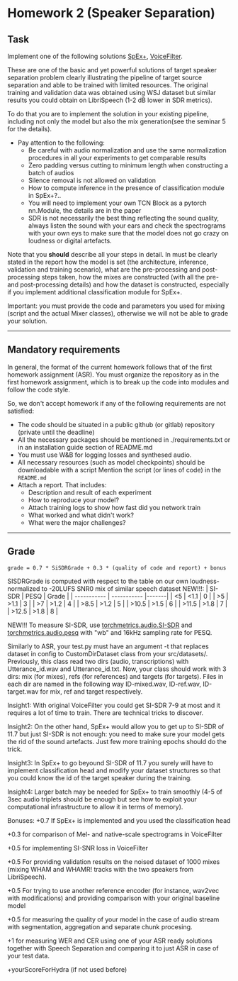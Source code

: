 # Homework 2 (Speaker Separation)

## Task
Implement one of the following solutions
[SpEx+](https://www.isca-speech.org/archive/interspeech_2020/ge20_interspeech.html),
[VoiceFilter](https://arxiv.org/abs/1810.04826).

These are one of the basic and yet powerful solutions of target speaker separation problem clearly illustrating the pipeline of target source separation and able to be trained with limited resources. The original training and validation data was obtained using WSJ dataset but similar results you could obtain on LibriSpeech (1-2 dB lower in SDR metrics).

To do that you are to implement the solution in your existing pipeline, including not only the model but also the mix generation(see the seminar 5 for the details). 

    
* Pay attention to the following:
  * Be careful with audio normalization and use the same normalization procedures in all your experiments to get comparable results
  * Zero padding versus cutting to minimum length when constructing a batch of audios
  * Silence removal is not allowed on validation
  * How to compute inference in the presence of classification module in SpEx+?..
  * You will need to implement your own TCN Block as a pytorch nn.Module, the details are in the paper
  * SDR is not necessarily the best thing reflecting the sound quality, always listen the sound with your ears and check the spectrograms with your own eys to make sure that the model does not go crazy on loudness or digital artefacts.

Note that you **should** describe all your steps in detail. In must be clearly stated in the report how the model is set (the architecture, inference, validation and training scenario), what are the pre-processing and post-processing steps taken, how the mixes are constructed (with all the pre- and post-processing details) and how the dataset is constructed, especially if you implement additional classification module for SpEx+.

Important: you must provide the code and parameters you used for mixing (script and the actual Mixer classes), otherwise we will not be able to grade your solution.

--------------
## Mandatory requirements
In general, the format of the current homework follows that of the first homework assignment (ASR).
You must organize the repository as in the first homework assignment, which is to break up the code into modules and follow the code style.

So, we don't accept homework if any of the following requirements are not satisfied:
* The code should be situated in a public github (or gitlab) repository (private until the deadline)
* All the necessary packages should be mentioned in ./requirements.txt or in an installation guide section of README.md
* You must use W&B for logging losses and synthesed audio. 
* All necessary resources (such as model checkpoints) should be downloadable with a script
  Mention the script (or lines of code) in the `README.md`
* Attach a report. That includes:
  * Description and result of each experiment
  * How to reproduce your model?
  * Attach training logs to show how fast did you network train
  * What worked and what didn't work?
  * What were the major challenges?
  
--------------
## Grade

```
grade = 0.7 * SiSDRGrade + 0.3 * (quality of code and report) + bonus
```

SISDRGrade is computed with respect to the table on our own loudness-normalized to -20LUFS SNR0 mix of similar speech dataset NEW!!!:
| SI-SDR      | PESQ        | Grade |
| ----------- | ----------- |-------|
| <5          | <1.1          |  0    |
| >5          | >1.1        |  3    |
| >7          | >1.2        |  4    |
| >8.5        | >1.2        |  5    |
| >10.5       | >1.5        |  6    |
| >11.5         | >1.8        |  7    |
| >12.5         | >1.8        |  8    |

NEW!!! To measure SI-SDR, use [torchmetrics.audio.SI-SDR](https://torchmetrics.readthedocs.io/en/stable/audio/scale_invariant_signal_distortion_ratio.html) and [torchmetrics.audio.pesq](https://torchmetrics.readthedocs.io/en/stable/audio/perceptual_evaluation_speech_quality.html) with "wb" and 16kHz sampling rate for PESQ.

Similarly to ASR, your test.py must have an argument -t that replaces dataset in config to CustomDirDataset class from your src/datasets/. Previously, this class read two dirs (audio, transcriptions) with Utterance_id.wav and Utterance_id.txt. Now, your class should work with 3 dirs: mix (for mixes), refs (for references) and targets (for targets). Files in each dir are named in the following way ID-mixed.wav, ID-ref.wav, ID-target.wav for mix, ref and target respectively.

Insight1: With original VoiceFilter you could get SI-SDR 7-9 at most and it requires a lot of time to train. There are technical tricks to discover. 

Insight2: On the other hand, SpEx+ would allow you to get up to SI-SDR of 11.7 but just SI-SDR is not enough: you need to make sure your model gets the rid of the sound artefacts. Just few more training epochs should do the trick. 

Insight3: In SpEx+ to go beyound SI-SDR of 11.7 you surely will have to implement classification head and modify your dataset structures so that you could know the id of the target speaker during the training. 

Insight4: Larger batch may be needed for SpEx+ to train smoothly (4-5 of 3sec audio triplets should be enough but see how to exploit your computational infrastructure to allow it in terms of memory).

Bonuses:
+0.7 If SpEx+ is implemented and you used the classification head 

+0.3 for comparison of Mel- and native-scale spectrograms in VoiceFilter

+0.5 for implementing SI-SNR loss in VoiceFilter

+0.5 For providing validation results on the noised dataset of 1000 mixes (mixing WHAM and WHAMR! tracks with the two speakers from LibriSpeech).

+0.5 For trying to use another reference encoder (for instance, wav2vec with modifications) and providing comparison with your original baseline model

+0.5 for measuring the quality of your model in the case of audio stream with segmentation, aggregation and separate chunk procesing.

+1 for measuring WER and CER using one of your ASR ready solutions together with Speech Separation and comparing it to just ASR in case of your test data.

+yourScoreForHydra (if not used before)